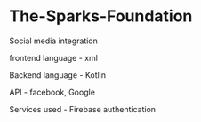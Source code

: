 # The-Sparks-Foundation
Social media integration

frontend language - xml

Backend language - Kotlin

API - facebook, Google

Services used - Firebase authentication
